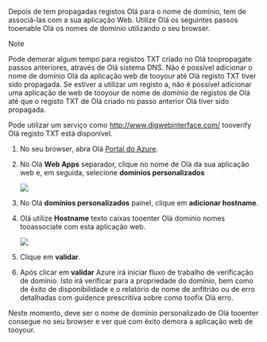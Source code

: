 Depois de tem propagadas registos Olá para o nome de domínio, tem de associá-las com a sua aplicação Web. Utilize Olá os seguintes passos tooenable Olá os nomes de domínio utilizando o seu browser.

> [!NOTE]
> Pode demorar algum tempo para registos TXT criado no Olá toopropagate passos anteriores, através de Olá sistema DNS. Não é possível adicionar o nome de domínio Olá da aplicação web de tooyour até Olá registo TXT tiver sido propagada. Se estiver a utilizar um registo a, não é possível adicionar uma aplicação de web de tooyour de nome de domínio de registos de Olá até que o registo TXT de Olá criado no passo anterior Olá tiver sido propagada.
> 
> Pode utilizar um serviço como <a href="http://www.digwebinterface.com/">http://www.digwebinterface.com/</a> tooverify Olá registo TXT está disponível.
> 
> 

1. No seu browser, abra Olá [Portal do Azure](https://portal.azure.com).
2. No Olá **Web Apps** separador, clique no nome de Olá da sua aplicação web e, em seguida, selecione **domínios personalizados**
   
    ![](./media/custom-dns-web-site/dncmntask-cname-6.png)
3. No Olá **domínios personalizados** painel, clique em **adicionar hostname**.
4. Olá utilize **Hostname** texto caixas tooenter Olá domínio nomes tooassociate com esta aplicação web.
   
    ![](./media/custom-dns-web-site/add-custom-domain.png)
5. Clique em **validar**.
6. Após clicar em **validar** Azure irá iniciar fluxo de trabalho de verificação de domínio. Isto irá verificar para a propriedade do domínio, bem como de êxito de disponibilidade e o relatório de nome de anfitrião ou de erro detalhadas com guidence prescritiva sobre como toofix Olá erro.    

Neste momento, deve ser o nome de domínio personalizado de Olá tooenter consegue no seu browser e ver que com êxito demora a aplicação web de tooyour.

